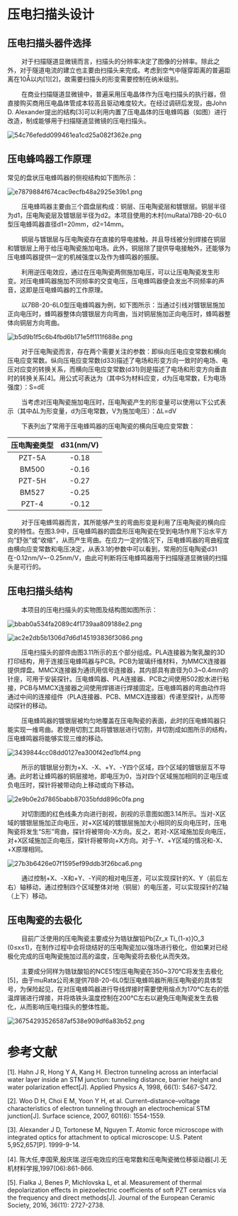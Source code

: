 # 压电扫描头设计

## 压电扫描头器件选择

        对于扫描隧道显微镜而言，扫描头的分辨率决定了图像的分辨率。除此之外，对于隧道电流的建立也主要由扫描头来完成。考虑到空气中隧穿距离的普遍距离在10Å以内[1][2]，故需要扫描头的形变需要控制在纳米级别。

        在商业扫描隧道显微镜中，普遍采用压电晶体作为压电扫描头的执行器，但直接购买商用压电晶体管成本较高且驱动难度较大。在经过调研后发现，由John D. Alexander提出的结构[3]可以利用内置了压电晶体的压电蜂鸣器（如图）进行改造，制成能够用于扫描隧道显微镜的压电扫描头。

![54c76efedd099461ea1cd25a082f362e.png](media/54c76efedd099461ea1cd25a082f362e.png)

## 压电蜂鸣器工作原理

常见的盘状压电蜂鸣器的侧视结构如下图所示：

![e7879884f674cac9ecfb48a2925e39b1.png](media/e7879884f674cac9ecfb48a2925e39b1.png)

        压电蜂鸣器主要由三个圆盘层构成：铜层、压电陶瓷层和镀银层。铜层半径为d1，压电陶瓷层及镀银层半径为d2。本项目使用的木村(muRata)7BB-20-6L0型压电蜂鸣器直径d1=20mm，d2=14mm。

        铜层与镀银层与压电陶瓷存在直接的导电接触，并且导线被分别焊接在铜层和镀银层上用于给压电陶瓷施加电场。此外，铜层除了提供导电接触外，还能够为压电蜂鸣器提供一定的机械强度以及作为蜂鸣器的振膜。

        利用逆压电效应，通过在压电陶瓷两侧施加电压，可以让压电陶瓷发生形变。对压电蜂鸣器施加不同频率的交变电压，压电蜂鸣器便会发出不同频率的声音，这即是压电蜂鸣器的工作原理。

        以7BB-20-6L0型压电蜂鸣器为例，如下图所示：当通过引线对镀银层施加正向电压时，蜂鸣器整体向镀银层方向弯曲，当对铜层施加正向电压时，蜂鸣器整体向铜层方向弯曲。

![b5d9b1f5c6b4fbd6b171e5ff111f688e.png](media/b5d9b1f5c6b4fbd6b171e5ff111f688e.png)

        对于压电陶瓷而言，存在两个需要关注的参数：即纵向压电应变常数和横向压电应变常数。纵向压电应变常数(d33)描述了电场和形变方向一致时的电场、电压对应变的转换关系，而横向压电应变常数(d31)则是描述了电场和形变方向垂直时的转换关系[4]。用公式可表达为（其中S为材料应变，d为压电常数，E为电场强度）：S=dE

        当考虑对压电陶瓷施加电压时，压电陶瓷产生的形变量可以使用以下公式表示（其中ΔL为形变量，d为压电常数，V为施加电压）：ΔL=dV

        下表列出了常用于压电蜂鸣器的压电陶瓷的横向压电应变常数：

| 压电陶瓷类型 | d31(nm/V) |
|:------:|:---------:|
| PZT-5A | -0.18     |
| BM500  | -0.16     |
| PZT-5H | -0.27     |
| BM527  | -0.25     |
| PZT-4  | -0.12     |

        对于压电蜂鸣器而言，其所能够产生的弯曲形变是利用了压电陶瓷的横向应变的特性。在图3.9中，压电蜂鸣器的圆盘形压电陶瓷在受到电场作用下沿水平方向“舒张”或“收缩”，从而产生弯曲。在应力一定的情况下，压电蜂鸣器的弯曲程度由横向应变常数和电压决定，从表3.1的参数中可以看到，常用的压电陶瓷d31在-0.12nm/V~-0.25nm/V，由此可判断将压电蜂鸣器用于扫描隧道显微镜的扫描头是可行的。

## 压电扫描头结构

        本项目的压电扫描头的实物图及结构图如图所示：

![bbab0a534fa2089c4f1739aa809188e2.png](media/bbab0a534fa2089c4f1739aa809188e2.png)

![ac2e2db5b1306d7d6d145193836f3086.png](media/ac2e2db5b1306d7d6d145193836f3086.png)

        压电扫描头的部件由图3.11所示的五个部分组成。PLA连接器为聚乳酸的3D打印结构，用于连接压电蜂鸣器与PCB。PCB为玻璃纤维材料，为MMCX连接器提供焊盘。MMCX连接器为通讯用信号连接器，其内部具有直径为0.3~0.4mm的针座，可用于安装探针。压电蜂鸣器、PLA连接器、PCB之间使用502胶水进行粘接，PCB与MMCX连接器之间使用焊锡进行焊接固定。压电蜂鸣器的弯曲动作将通过中间的连接组件（PLA连接器、PCB、MMCX连接器）传递至探针，从而带动探针的移动。

        压电蜂鸣器的镀银层被均匀地覆盖在压电陶瓷的表面，此时的压电蜂鸣器只能实现一维弯曲。若使用切割工具将镀银层进行切割，并切割成如图所示的结构，压电蜂鸣器将能够实现三维的移动。

![3439844cc08dd0127ea300f42ed1bff4.png](media/3439844cc08dd0127ea300f42ed1bff4.png)

        所示的镀银层分割为+X、-X、+Y、-Y四个区域，四个区域的镀银层互不导通。此时若让蜂鸣器的铜层接地，即电压为0，当对四个区域施加相同的正电压或负电压时，探针将被带动向上移动或向下移动。

![2e9b0e2d7865babb87035bfdd896c0fa.png](media/2e9b0e2d7865babb87035bfdd896c0fa.png)

        对切割图的红色线条方向进行剖视，剖视的示意图如图3.14所示。当对-X区域的镀银层施加正向电压，对+X区域的镀银层施加大小相同的反向电压时，压电陶瓷将发生“S形”弯曲，探针将被带向-X方向。反之，若对-X区域施加反向电压，对+X区域施加正向电压，探针将被带向+X方向。对于-Y、+Y区域的情况和-X、+X原理相同。

![27b3b6426e07f1595ef99ddb3f26bca6.png](media/27b3b6426e07f1595ef99ddb3f26bca6.png)

        通过控制+X、-X和+Y、-Y间的相对电压差，可以实现探针的X、Y（前后左右）轴移动，通过控制四个区域整体对地（铜层）的电压差，可以实现探针的Z轴（上下）移动。

## 压电陶瓷的去极化

        目前广泛使用的压电陶瓷主要成分为锆钛酸铅Pb[Zr_x Ti_(1-x)]O_3 (0≤x≤1)，在制作过程中会将烧结好的压电陶瓷加以强场进行极化，但如果对已经极化完成的压电陶瓷施加过高的温度，压电陶瓷将去极化从而失效。

        主要成分同样为锆钛酸铅的NCE51型压电陶瓷在350~370℃将发生去极化[5]，由于muRata公司未提供7BB-20-6L0型压电蜂鸣器所用压电陶瓷的具体型号，为保险起见，在对压电蜂鸣器进行导线焊接时需要使用熔点为170℃左右的低温焊锡进行焊接，并将烙铁头温度控制在200℃左右以避免压电陶瓷发生去极化，从而影响压电扫描头的整体性能。

![36754293526587af538e909df6a83b52.png](media/36754293526587af538e909df6a83b52.png)

# 参考文献

[1].    Hahn J R, Hong Y A, Kang H. Electron tunneling across an interfacial water layer inside an STM junction: tunneling distance, barrier height and water polarization effect[J]. Applied Physics A, 1998, 66(1): S467-S472.

[2].    Woo D H, Choi E M, Yoon Y H, et al. Current–distance–voltage characteristics of electron tunneling through an electrochemical STM junction[J]. Surface science, 2007, 601(6): 1554-1559.

[3].    Alexander J D, Tortonese M, Nguyen T. Atomic force microscope with integrated optics for attachment to optical microscope: U.S. Patent 5,952,657[P]. 1999-9-14.

[4].    陈大任,李国荣,殷庆瑞.逆压电效应的压电常数和压电陶瓷微位移驱动器[J].无机材料学报,1997(06):861-866.

[5].    Fialka J, Benes P, Michlovska L, et al. Measurement of thermal depolarization effects in piezoelectric coefficients of soft PZT ceramics via the frequency and direct methods[J]. Journal of the European Ceramic Society, 2016, 36(11): 2727-2738.
